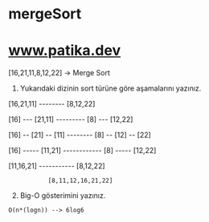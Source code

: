 # mergeSort
# www.patika.dev

[16,21,11,8,12,22] -> Merge Sort

 1) Yukarıdaki dizinin sort türüne göre aşamalarını yazınız.

[16,21,11]    --------   [8,12,22]

[16] ---   [21,11]   ---------        [8]  ---   [12,22]

[16] --  [21] --  [11]  --------       [8] --  [12] -- [22]

[16]  -----  [11,21]    ------------         [8] -----    [12,22]   

   [11,16,21]    -----------               [8,12,22]
   
               [8,11,12,16,21,22]
   
  2)  Big-O gösterimini yazınız.
  
    O(n*(logn)) --> 6log6
   
